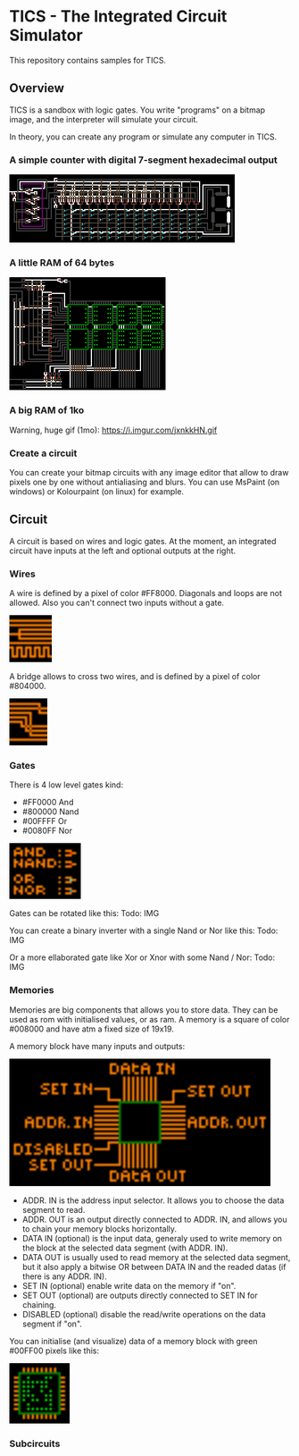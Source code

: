 # TICS - The Integrated Circuit Simulator

This repository contains samples for TICS.

## Overview

TICS is a sandbox with logic gates. You write "programs" on a bitmap image, and the interpreter will simulate your circuit.

In theory, you can create any program or simulate any computer in TICS.

### A simple counter with digital 7-segment hexadecimal output
![alt tag](circuits/misc/counter.gif)

### A little RAM of 64 bytes
![alt tag](circuits/memories/ram_64_bytes.gif)

### A big RAM of 1ko
Warning, huge gif (1mo): https://i.imgur.com/jxnkkHN.gif

### Create a circuit

You can create your bitmap circuits with any image editor that allow to draw pixels one by one without antialiasing and blurs.
You can use MsPaint (on windows) or Kolourpaint (on linux) for example.

## Circuit

A circuit is based on wires and logic gates.
At the moment, an integrated circuit have inputs at the left and optional outputs at the right.

### Wires

A wire is defined by a pixel of color #FF8000. Diagonals and loops are not allowed.
Also you can't connect two inputs without a gate.

<img src="docu/wires.png" width="76" height="84" />

A bridge allows to cross two wires, and is defined by a pixel of color #804000.

<img src="docu/bridges.png" width="68" height="84" />

### Gates

There is 4 low level gates kind:
- #FF0000 And
- #800000 Nand
- #00FFFF Or
- #0080FF Nor

<img src="docu/gates.png" width="128" height="100" />

Gates can be rotated like this:
Todo: IMG

You can create a binary inverter with a single Nand or Nor like this:
Todo: IMG

Or a more ellaborated gate like Xor or Xnor with some Nand / Nor:
Todo: IMG

### Memories

Memories are big components that allows you to store data. They can be used as rom with initialised values, or as ram.
A memory is a square of color #008000 and have atm a fixed size of 19x19.

A memory block have many inputs and outputs:

<img src="docu/mem.png" width="468" height="228" />

- ADDR. IN is the address input selector. It allows you to choose the data segment to read.
- ADDR. OUT is an output directly connected to ADDR. IN, and allows you to chain your memory blocks horizontally.
- DATA IN (optional) is the input data, generaly used to write memory on the block at the selected data segment (with ADDR. IN).
- DATA OUT is usually used to read memory at the selected data segment, but it also apply a bitwise OR between DATA IN and the readed datas (if there is any ADDR. IN).
- SET IN (optional) enable write data on the memory if "on".
- SET OUT (optional) are outputs directly connected to SET IN for chaining.
- DISABLED (optional) disable the read/write operations on the data segment if "on".

You can initialise (and visualize) data of a memory block with green #00FF00 pixels like this:

<img src="docu/mem2.png" width="108" height="108" />


### Subcircuits
